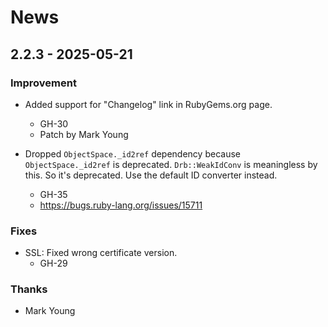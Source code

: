 # News

## 2.2.3 - 2025-05-21

### Improvement

  * Added support for "Changelog" link in RubyGems.org page.
    * GH-30
    * Patch by Mark Young

  * Dropped `ObjectSpace._id2ref` dependency because
    `ObjectSpace._id2ref` is deprecated. `Drb::WeakIdConv` is
    meaningless by this. So it's deprecated. Use the default ID
    converter instead.
    * GH-35
    * https://bugs.ruby-lang.org/issues/15711

### Fixes

  * SSL: Fixed wrong certificate version.
    * GH-29

### Thanks

  * Mark Young
